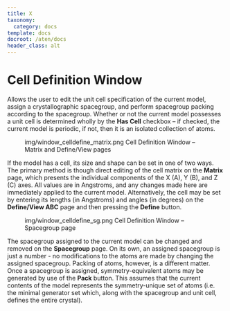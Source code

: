 ```yaml
---
title: X
taxonomy:
  category: docs
template: docs
docroot: /aten/docs
header_class: alt
---
```



# Cell Definition Window

Allows the user to edit the unit cell specification of the current model, assign a crystallographic spacegroup, and perform spacegroup packing according to the spacegroup. Whether or not the current model possesses a unit cell is determined wholly by the **Has Cell** checkbox – if checked, the current model is periodic, if not, then it is an isolated collection of atoms.

<figure>
  <image>img/window_celldefine_matrix.png</image>
  <caption>Cell Definition Window – Matrix and Define/View pages</caption>
</figure>

If the model has a cell, its size and shape can be set in one of two ways. The primary method is though direct editing of the cell matrix on the **Matrix** page, which presents the individual components of the X (A), Y (B), and Z (C) axes. All values are in Angstroms, and any changes made here are immediately applied to the current model. Alternatively, the cell may be set by entering its lengths (in Angstroms) and angles (in degrees) on the **Define/View ABC** page and then pressing the **Define** button. 

<figure>
  <image>img/window_celldefine_sg.png</image>
  <caption>Cell Definition Window – Spacegroup page</caption>
</figure>

The spacegroup assigned to the current model can be changed and removed on the **Spacegroup** page. On its own, an assigned spacegroup is just a number - no modifications to the atoms are made by changing the assigned spacegroup. Packing of atoms, however, is a different matter. Once a spacegroup is assigned, symmetry-equivalent atoms may be generated by use of the **Pack** button. This assumes that the current contents of the model represents the symmetry-unique set of atoms (i.e. the minimal generator set which, along with the spacegroup and unit cell, defines the entire crystal).


